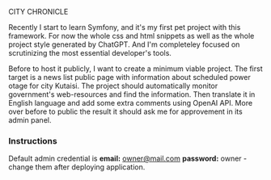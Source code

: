 CITY CHRONICLE

Recently I start to learn Symfony, and it's my first pet project with this framework.
For now the whole css and html snippets as well as the whole project style generated by ChatGPT.
And I'm completeley focused on scrutinizing the most essential developer's tools. 

Before to host it publicly, I want to create a minimum viable project.
The first target is a news list public page with information about scheduled power otage for city Kutaisi.
The project should automatically monitor government's web-resources and find the information.
Then translate it in English language and add some extra comments using OpenAI API.
More over before to public the result it should ask me for approvement in its admin panel.


### Instructions

Default admin credential is **email:** owner@mail.com **password:** owner - change them after deploying application.

